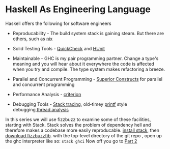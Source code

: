 # Haskell As Engineering Language

Haskell offers the following for software engineers

*    Reproducability - The build system stack is gaining steam. But there are others, such as [nix](http://www.cse.chalmers.se/~bernardy/nix.html)

*    Solid Testing Tools - [QuickCheck](https://www.fpcomplete.com/user/pbv/an-introduction-to-quickcheck-testing) and [HUnit](https://wiki.haskell.org/HUnit_1.0_User%27s_Guide)

*    Maintainable - GHC is my pair programming partner. Change a type's meaning
 and you will hear about it everywhere the code is affected when you try and compile. The type system makes refactoring a breeze.

*    Parallel and Concurrent Programming - [Superior Constructs](https://downloads.haskell.org/~ghc/7.8.4/docs/html/users_guide/lang-parallel.html) for parallel and concurrent programming

*    Performance Analysis - [criterion](http://www.serpentine.com/criterion/)

*    Debugging Tools - [Stack tracing](https://downloads.haskell.org/~ghc/7.8.4/docs/html/users_guide/ghci-debugger.html), old-timey [printf](https://hackage.haskell.org/package/base-4.8.1.0/docs/Debug-Trace.html) style debugging,[thread analysis](https://wiki.haskell.org/ThreadScope)


In this series we will use fizzbuzz to examine some of these facilities,
starting with Stack. Stack solves the problem of dependency hell and
therefore makes a codebase more easily reproducable.
[install stack](https://github.com/commercialhaskell/stack/tree/master/doc), then [download fizzbuzzfib](https://github.com/mlitchard/fizzbuzzfib).
with the top-level directory of the git repo
, open up the ghc interpreter like so:
`stack ghci`
Now off you go to [Part 2](/fizzbuzz-2)
